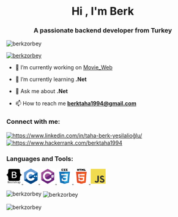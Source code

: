 <h1 align="center">Hi , I'm Berk</h1>
<h3 align="center">A passionate backend developer from Turkey</h3>

<p align="left"> <img src="https://komarev.com/ghpvc/?username=berkzorbey&label=Profile%20views&color=0e75b6&style=flat-square" alt="berkzorbey" /> </p>

<p align="left"> <a href="https://github.com/ryo-ma/github-profile-trophy"><img src="https://github-profile-trophy.vercel.app/?username=berkzorbey" alt="berkzorbey" /></a> </p>

- 🔭 I’m currently working on [Movie_Web](https://github.com/BerkZorbey/Movie_Web.git)

- 🌱 I’m currently learning **.Net**

- 💬 Ask me about **.Net**

- 📫 How to reach me **berktaha1994@gmail.com**

<h3 align="left">Connect with me:</h3>
<p align="left">
<a href="https://linkedin.com/in/https://www.linkedin.com/in/taha-berk-yeşilalioğlu/" target="blank"><img align="center" src="https://raw.githubusercontent.com/rahuldkjain/github-profile-readme-generator/master/src/images/icons/Social/linked-in-alt.svg" alt="https://www.linkedin.com/in/taha-berk-yeşilalioğlu/" height="30" width="40" /></a>
<a href="https://www.hackerrank.com/https://www.hackerrank.com/berktaha1994" target="blank"><img align="center" src="https://raw.githubusercontent.com/rahuldkjain/github-profile-readme-generator/master/src/images/icons/Social/hackerrank.svg" alt="https://www.hackerrank.com/berktaha1994" height="30" width="40" /></a>
</p>

<h3 align="left">Languages and Tools:</h3>
<p align="left"> <a href="https://getbootstrap.com" target="_blank" rel="noreferrer"> <img src="https://raw.githubusercontent.com/devicons/devicon/master/icons/bootstrap/bootstrap-plain-wordmark.svg" alt="bootstrap" width="40" height="40"/> </a> <a href="https://www.w3schools.com/cpp/" target="_blank" rel="noreferrer"> <img src="https://raw.githubusercontent.com/devicons/devicon/master/icons/cplusplus/cplusplus-original.svg" alt="cplusplus" width="40" height="40"/> </a> <a href="https://www.w3schools.com/cs/" target="_blank" rel="noreferrer"> <img src="https://raw.githubusercontent.com/devicons/devicon/master/icons/csharp/csharp-original.svg" alt="csharp" width="40" height="40"/> </a> <a href="https://www.w3schools.com/css/" target="_blank" rel="noreferrer"> <img src="https://raw.githubusercontent.com/devicons/devicon/master/icons/css3/css3-original-wordmark.svg" alt="css3" width="40" height="40"/> </a> <a href="https://www.w3.org/html/" target="_blank" rel="noreferrer"> <img src="https://raw.githubusercontent.com/devicons/devicon/master/icons/html5/html5-original-wordmark.svg" alt="html5" width="40" height="40"/> </a> <a href="https://developer.mozilla.org/en-US/docs/Web/JavaScript" target="_blank" rel="noreferrer"> <img src="https://raw.githubusercontent.com/devicons/devicon/master/icons/javascript/javascript-original.svg" alt="javascript" width="40" height="40"/> </a> </p>

<p><img align="left" src="https://github-readme-stats.vercel.app/api/top-langs?username=berkzorbey&show_icons=true&theme=dark&locale=en&layout=compact" alt="berkzorbey" /></p>

<p>&nbsp;<img align="center" src="https://github-readme-stats.vercel.app/api?username=berkzorbey&show_icons=true&theme=dark&title_color=ded9d9&text_color=cfc9c9&locale=en" alt="berkzorbey" /></p>

<p><img align="center" src="https://github-readme-streak-stats.herokuapp.com/?user=berkzorbey&theme=dark" alt="berkzorbey" /></p>
